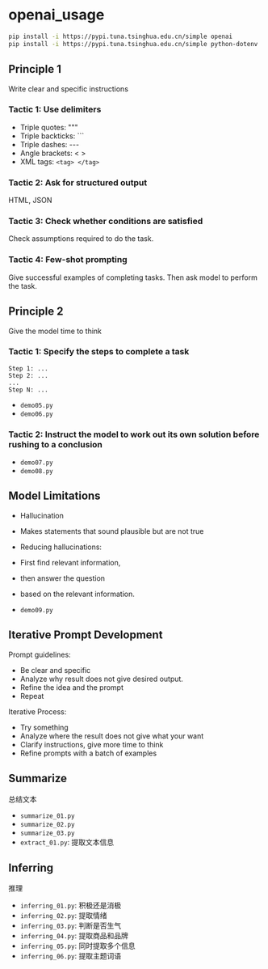 # openai_usage

```sh
pip install -i https://pypi.tuna.tsinghua.edu.cn/simple openai
pip install -i https://pypi.tuna.tsinghua.edu.cn/simple python-dotenv
```

## Principle 1

Write clear and specific instructions

### Tactic 1: Use delimiters

- Triple quotes: """
- Triple backticks: ```
- Triple dashes: ---
- Angle brackets: < >
- XML tags: `<tag> </tag>`

### Tactic 2: Ask for structured output

HTML, JSON

### Tactic 3: Check whether conditions are satisfied

Check assumptions required to do the task.

### Tactic 4: Few-shot prompting

Give successful examples of completing tasks.
Then ask model to perform the task.

## Principle 2

Give the model time to think

### Tactic 1: Specify the steps to complete a task

```text
Step 1: ...
Step 2: ...
...
Step N: ...
```

- `demo05.py`
- `demo06.py`

### Tactic 2: Instruct the model to work out its own solution before rushing to a conclusion

- `demo07.py`
- `demo08.py`

## Model Limitations

- Hallucination
- Makes statements that sound plausible but are not true
- Reducing hallucinations:
- First find relevant information,
- then answer the question
- based on the relevant information.

- `demo09.py`

## Iterative Prompt Development

Prompt guidelines:

- Be clear and specific
- Analyze why result does not give desired output.
- Refine the idea and the prompt
- Repeat

Iterative Process:

- Try something
- Analyze where the result does not give what your want
- Clarify instructions, give more time to think
- Refine prompts with a batch of examples

## Summarize

总结文本

- `summarize_01.py`
- `summarize_02.py`
- `summarize_03.py`
- `extract_01.py`: 提取文本信息

## Inferring

推理

- `inferring_01.py`: 积极还是消极
- `inferring_02.py`: 提取情绪
- `inferring_03.py`: 判断是否生气
- `inferring_04.py`: 提取商品和品牌
- `inferring_05.py`: 同时提取多个信息
- `inferring_06.py`: 提取主题词语


